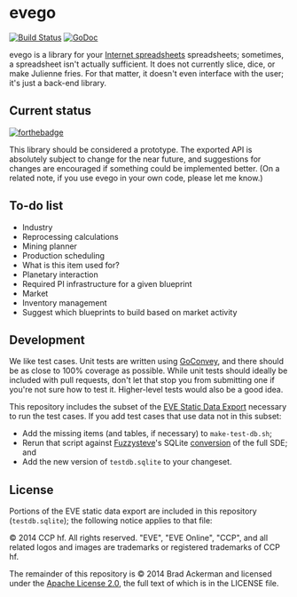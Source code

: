 # evego

[![Build Status](https://travis-ci.org/backerman/evego.svg?branch=master)](https://travis-ci.org/backerman/evego)
[![GoDoc](https://godoc.org/github.com/backerman/evego?status.svg)](https://godoc.org/github.com/backerman/evego)

evego is a library for your [Internet spreadsheets][eve] spreadsheets;
sometimes, a spreadsheet isn't actually sufficient. It does not currently slice,
dice, or make Julienne fries. For that matter, it doesn't even interface with
the user; it's just a back-end library.

[eve]: http://www.eveonline.com/

## Current status

[![forthebadge](http://forthebadge.com/badges/contains-cat-gifs.svg)](http://forthebadge.com)

This library should be considered a prototype. The exported API is absolutely
subject to change for the near future, and suggestions for changes are
encouraged if something could be implemented better. (On a related note, if you
use evego in your own code, please let me know.)

## To-do list

- Industry
 - Reprocessing calculations
 - Mining planner
 - Production scheduling
 - What is this item used for?
- Planetary interaction
 - Required PI infrastructure for a given blueprint
- Market
 - Inventory management
 - Suggest which blueprints to build based on market activity

## Development

We like test cases. Unit tests are written using [GoConvey][convey], and there
should be as close to 100% coverage as possible. While unit tests should ideally
be included with pull requests, don't let that stop you from submitting one if
you're not sure how to test it. Higher-level tests would also be a good idea.

[convey]: http://goconvey.co/

This repository includes the subset of the [EVE Static Data Export][sde]
necessary to run the test cases. If you add test cases that use data not in
this subset:

* Add the missing items (and tables, if necessary) to `make-test-db.sh`;
* Rerun that script against [Fuzzysteve][steve]'s SQLite [conversion] of the
full SDE; and
* Add the new version of `testdb.sqlite` to your changeset.

[conversion]: https://www.fuzzwork.co.uk/dump/
[sde]: https://developers.eveonline.com/resource/static-data-export
[steve]: https://www.fuzzwork.co.uk/

## License

Portions of the EVE static data export are included in this repository
(`testdb.sqlite`); the following notice applies to that file:

© 2014 CCP hf. All rights reserved. "EVE", "EVE Online", "CCP", and all related
logos and images are trademarks or registered trademarks of CCP hf.

The remainder of this repository is © 2014 Brad Ackerman and licensed under the
[Apache License 2.0][apache], the full text of which is in the LICENSE file.

[apache]: http://www.apache.org/licenses/LICENSE-2.0
